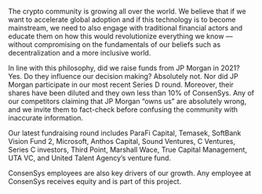 The crypto community is growing all over the world. We believe that if we want to accelerate global adoption and if this technology is to become mainstream, we need to also engage with traditional financial actors and educate them on how this would revolutionize everything we know — without compromising on the fundamentals of our beliefs such as decentralization and a more inclusive world.


In line with this philosophy, did we raise funds from JP Morgan in 2021? Yes. Do they influence our decision making? Absolutely not. Nor did JP Morgan participate in our most recent Series D round. Moreover, their shares have been diluted and they own less than 10% of ConsenSys. Any of our competitors claiming that JP Morgan “owns us” are absolutely wrong, and we invite them to fact-check before confusing the community with inaccurate information.


Our latest fundraising round includes ParaFi Capital, Temasek, SoftBank Vision Fund 2, Microsoft, Anthos Capital, Sound Ventures, C Ventures, Series C investors, Third Point, Marshall Wace, True Capital Management, UTA VC, and United Talent Agency’s venture fund.


ConsenSys employees are also key drivers of our growth. Any employee at ConsenSys receives equity and is part of this project.

